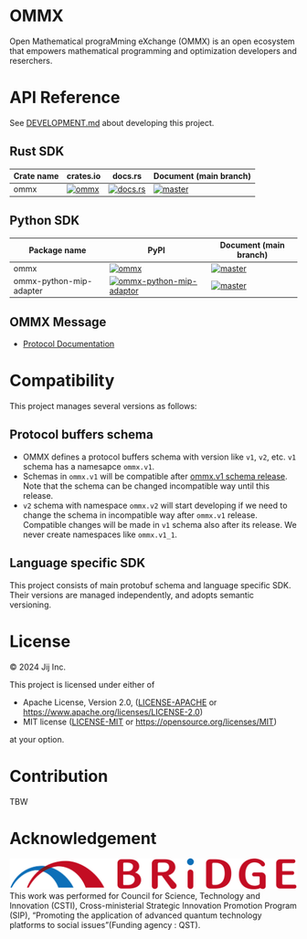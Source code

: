 # OMMX

Open Mathematical prograMming eXchange (OMMX) is an open ecosystem that empowers mathematical programming and optimization developers and reserchers.

# API Reference

See [DEVELOPMENT.md](./DEVELOPMENT.md) about developing this project.

## Rust SDK

| Crate name | crates.io | docs.rs | Document (main branch) |
| --- | --- | --- | --- |
| ommx | [![ommx](https://img.shields.io/crates/v/ommx)](https://crates.io/crates/ommx) | [![docs.rs](https://docs.rs/ommx/badge.svg)](https://docs.rs/ommx) | [![master](https://img.shields.io/badge/docs-master-blue)](https://jij-inc.github.io/ommx/rust/ommx/index.html) |

## Python SDK

| Package name | PyPI | Document (main branch) |
| --- | --- | --- |
| ommx | [![ommx](https://img.shields.io/pypi/v/ommx)](https://pypi.org/project/ommx/) | [![master](https://img.shields.io/badge/docs-master-blue)](https://jij-inc.github.io/ommx/python/ommx/index.html) |
| ommx-python-mip-adapter | [![ommx-python-mip-adaptor](https://img.shields.io/pypi/v/ommx-python-mip-adapter)](https://pypi.org/project/ommx-python-mip-adapter/) | [![master](https://img.shields.io/badge/docs-master-blue)](https://jij-inc.github.io/ommx/python/ommx-python-mip-adaptor/index.html)|

## OMMX Message

- [Protocol Documentation](https://jij-inc.github.io/ommx/protobuf.html)

# Compatibility

This project manages several versions as follows:

## Protocol buffers schema

- OMMX defines a protocol buffers schema with version like `v1`, `v2`, etc. `v1` schema has a namesapce `ommx.v1`.
- Schemas in `ommx.v1` will be compatible after [ommx.v1 schema release](https://github.com/Jij-Inc/ommx/milestone/3). Note that the schema can be changed incompatible way until this release.
- `v2` schema with namespace `ommx.v2` will start developing if we need to change the schema in incompatible way after `ommx.v1` release. Compatible changes will be made in `v1` schema also after its release. We never create namespaces like `ommx.v1_1`.

## Language specific SDK
This project consists of main protobuf schema and language specific SDK.
Their versions are managed independently, and adopts semantic versioning.

# License
© 2024 Jij Inc.

This project is licensed under either of

- Apache License, Version 2.0, ([LICENSE-APACHE](LICENSE-APACHE) or <https://www.apache.org/licenses/LICENSE-2.0>)
- MIT license ([LICENSE-MIT](LICENSE-MIT) or <https://opensource.org/licenses/MIT>)

at your option.

# Contribution
TBW

# Acknowledgement
![BRIDGE](./BRIDGE.png)
This work was performed for Council for Science, Technology and Innovation (CSTI), Cross-ministerial Strategic Innovation Promotion Program (SIP), “Promoting the application of advanced quantum technology platforms to social issues”(Funding agency : QST).
